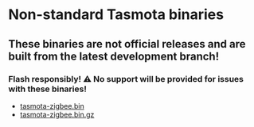 # Non-standard Tasmota binaries
## These binaries are not official releases and are built from the latest development branch! 
### Flash responsibly! :warning: No support will be provided for issues with these binaries!

- [tasmota-zigbee.bin](https://github.com/tasmota/binaries/raw/master/bin/tasmota-minimal.bin)
- [tasmota-zigbee.bin.gz](https://github.com/tasmota/binaries/raw/master/bin/tasmota-minimal.bin.gz)
